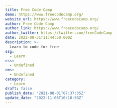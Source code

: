 ```yaml
---
title: Free Code Camp
demo: https://www.freecodecamp.org/
website_url: https://www.freecodecamp.org/
author: Free Code Camp
author_link: https://www.freecodecamp.org/
author_twitter: https://twitter.com/freeCodeCamp
date: 2022-08-31T11:44:50.000Z
description: >-
  Learn to code for free
ssg:
  - Learn
css:
  - Undefined
cms:
  - Undefined
category:
  - Learn
draft: false
publish_date: "2021-08-01T07:37:35Z"
update_date: "2022-11-06T10:10:58Z"
---
```

